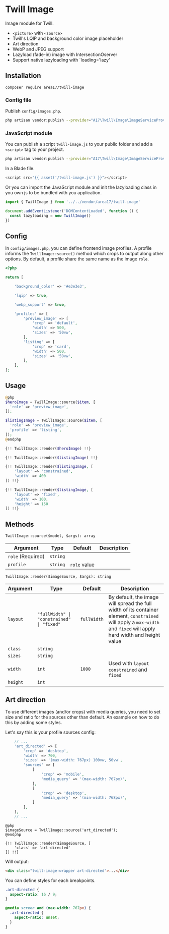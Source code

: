 # Twill Image

Image module for Twill.

- `<picture>` with `<source>`
- Twill's LQIP and background color image placeholder
- Art direction
- WebP and JPEG support
- Lazyload (fade-in) image with IntersectionOserver
- Support native lazyloading with `loading='lazy'

## Installation

```
composer require area17/twill-image
```

### Config file

Publish `config/images.php`.

```bash
php artisan vendor:publish --provider="A17\Twill\Image\ImageServiceProvider" --tag=config
```

### JavaScript module

You can publish a script `twill-image.js` to your public folder and add a `<script>` tag to your project.

```bash
php artisan vendor:publish --provider="A17\Twill\Image\ImageServiceProvider" --tag=js
```

In a Blade file.

```php
<script src="{{ asset('/twill-image.js') }}"></script>
```

Or you can import the JavaScript module and init the lazyloading class in you own js to be bundled with you application.

```js
import { TwillImage } from '../../vendor/area17/twill-image'

document.addEventListener('DOMContentLoaded', function () {
  const lazyloading = new TwillImage()
})
```

## Config


In `config/images.php`, you can define frontend image profiles. A profile informs the `TwillImage::source()` method which crops to output along other options. By default, a profile share the same name as the image `role`.

```php
<?php

return [

    'background_color' => '#e3e3e3',

    'lqip' => true,

    'webp_support' => true,

    'profiles' => [
        'preview_image' => [
            'crop' => 'default',
            'width' => 500,
            'sizes' => '50vw',
        ],
        'listing' => [
            'crop' => 'card',
            'width' => 500,
            'sizes' => '50vw',
        ],
    ],
];
```

## Usage

```php
@php
$heroImage = TwillImage::source($item, [
  'role' => 'preview_image',
]);

$listingImage = TwillImage::source($item, [
  'role' => 'preview_image',
  'profile' => 'listing',
]);
@endphp

{!! TwillImage::render($heroImage) !!}

{!! TwillImage::render($listingImage) !!}

{!! TwillImage::render($listingImage, [
    'layout' => 'constrained',
    'width' => 400
]) !!}

{!! TwillImage::render($listingImage, [
    'layout' => 'fixed',
    'width' => 100,
    'height' => 150
]) !!}
```

## Methods

```
TwillImage::source($model, $args): array
```

|Argument|Type|Default|Description|
|---|---|---|---|
|`role` (Required)|`string`|   |   |
|`profile`|`string`|`role` value|   |


```
TwillImage::render($imageSource, $args): string
```

|Argument|Type|Default|Description|
|---|---|---|---|
|`layout`|`"fullWidth" \| "constrained" \| "fixed"`|`fullWidth`|By default, the image will spread the full width of its container element, `constrained` will apply a `max-width` and `fixed` will apply hard width and height value|
|`class`|`string`|   |   |
|`sizes`|`string`|   |   |
|`width`|`int`|`1000`|Used with `layout` `constrained` and `fixed`|
|`height`|`int`|   |   |

## Art direction

To use different images (and/or crops) with media queries, you need to set size and ratio for the sources other than default. An example on how to do this by adding some styles.

Let's say this is your profile sources config:

```php
    // ...
    'art_directed' => [
        'crop' => 'desktop',
        'width' => 700,
        'sizes' => '(max-width: 767px) 100vw, 50vw',
        'sources' => [
            [
                'crop' => 'mobile',
                'media_query' => '(max-width: 767px)',
            ],
            [
                'crop' => 'desktop',
                'media_query' => '(min-width: 768px)',
            ]
        ],
    ],
    // ...
```

```blade
@php
$imageSource = TwillImage::source('art_directed');
@endphp

{!! TwillImage::render($imageSource, [
    'class' => 'art-directed'
]) !!}
```

Will output:

```html
<div class="twill-image-wrapper art-directed">...</div>
```

You can define styles for each breakpoints.

```css
.art-directed {
  aspect-ratio: 16 / 9;
}

@media screen and (max-width: 767px) {
  .art-directed {
    aspect-ratio: unset;
  }
}
```
